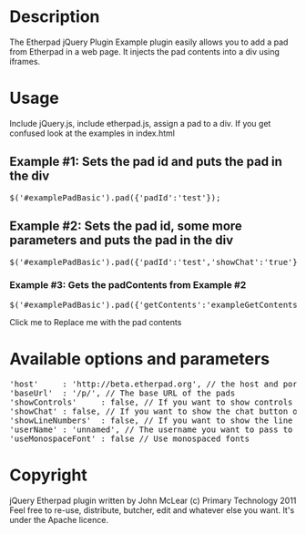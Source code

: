 # Description

The Etherpad jQuery Plugin Example plugin easily allows you to add a pad from Etherpad in a web page.  It injects the pad contents into a div using iframes.

# Usage
<p>Include jQuery.js, include etherpad.js, assign a pad to a div.  If you get confused look at the examples in index.html</p>

<h2>Example #1: Sets the pad id and puts the pad in the div</h2>
<pre>$('#examplePadBasic').pad({'padId':'test'});</pre>
<div id="examplePadBasic"></div>

<h2>Example #2: Sets the pad id, some more parameters and puts the pad in the div</h2>
<pre>$('#examplePadBasic').pad({'padId':'test','showChat':'true'});</pre>
<div id="examplePadIntense"></div>

<h3>Example #3: Gets the padContents from Example #2</h2>
<pre>$('#examplePadBasic').pad({'getContents':'exampleGetContents'});</pre>
<div id="exampleGetContents"><a id="contents" onClick="$('#examplePadBasic').pad({'getContents':'exampleGetContents'});">Click me to Replace me with the pad contents</a></div>

# Available options and parameters
<pre>
'host'     : 'http://beta.etherpad.org', // the host and port of the Etherpad instance, by default the foundation will host your pads for you
'baseUrl'  : '/p/', // The base URL of the pads
'showControls'     : false, // If you want to show controls IE bold, italic etc.
'showChat' : false, // If you want to show the chat button or not
'showLineNumbers'  : false, // If you want to show the line numbers or not
'userName' : 'unnamed', // The username you want to pass to the pad.
'useMonospaceFont' : false // Use monospaced fonts
</pre>

# Copyright
jQuery Etherpad plugin written by John McLear (c) Primary Technology 2011<br/>
Feel free to re-use, distribute, butcher, edit and whatever else you want.
It's under the Apache licence.
